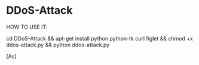 # DDoS-Attack

HOW TO USE IT:

cd DDoS-Attack && apt-get install python python-tk curl figlet && chmod +x ddos-attack.py && python ddos-attack.py

[As]
